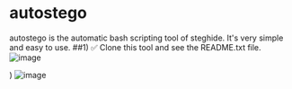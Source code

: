 # autostego
autostego is the automatic bash scripting tool of steghide.
It's very simple and easy to use.
##1) ✅ Clone this tool and see the README.txt file.
![image](https://github.com/dmcyberkiller/autostego/assets/164518476/29fd4d0c-7f05-4ae5-b309-f6ad9be7c416)


) ![image](https://github.com/dmcyberkiller/autostego/assets/164518476/0b25ca0b-8b0a-41e6-bc34-05da34e9b2ed)
